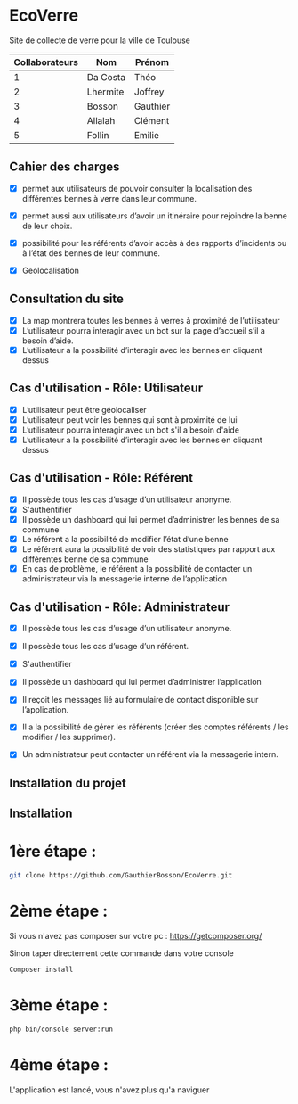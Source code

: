 # EcoVerre

Site de collecte de verre pour la ville de Toulouse

Collaborateurs | Nom | Prénom | 
------------   | ------------- | ------------- | 
1 | 	Da Costa   |  Théo
2	| Lhermite   | Joffrey 
3	| Bosson     | Gauthier
4	| Allalah    | Clément 
5 | 	Follin    |	Emilie


## Cahier des charges 
- [x] permet aux utilisateurs de pouvoir consulter la localisation des différentes bennes à verre dans leur commune.
- [x] permet aussi aux utilisateurs d’avoir un itinéraire pour rejoindre la benne de leur choix.
- [x] possibilité pour les référents d’avoir accès à des rapports d’incidents ou à l’état des bennes de leur commune.
- [x] Geolocalisation 


## Consultation du site
- [x] La map montrera toutes les bennes à verres à proximité de l’utilisateur
- [x] L’utilisateur pourra interagir avec un bot sur la page d’accueil s’il a besoin d’aide.
- [x] L’utilisateur a la possibilité d’interagir avec les bennes en cliquant dessus

## Cas d'utilisation - Rôle: Utilisateur 
- [x] L’utilisateur peut être géolocaliser 
- [x] L’utilisateur peut voir les bennes qui sont à proximité de lui
- [x] L’utilisateur pourra interagir avec un bot s'il a besoin d'aide 
- [x] L’utilisateur a la possibilité d’interagir avec les bennes en cliquant dessus 

## Cas d'utilisation - Rôle: Référent 
- [x] Il possède tous les cas d’usage d’un utilisateur anonyme.
- [x] S'authentifier
- [x] Il possède un dashboard qui lui permet d’administrer les bennes de sa commune
- [x] Le référent a la possibilité de modifier l’état d’une benne
- [x] Le référent aura la possibilité de voir des statistiques par rapport aux différentes benne de sa commune
- [x] En cas de problème, le référent a la possibilité de contacter un administrateur via la messagerie interne de l’application

## Cas d'utilisation - Rôle:  Administrateur
- [x] Il possède tous les cas d’usage d’un utilisateur anonyme.
- [x] Il possède tous les cas d’usage d’un référent.
- [x] S'authentifier
- [x] Il possède un dashboard qui lui permet d’administrer l’application
- [x] Il reçoit les messages lié au formulaire de contact disponible sur l’application.
- [x] Il a la possibilité de gérer les référents (créer des comptes référents / les modifier / les supprimer).
- [x] Un administrateur peut contacter un référent via la messagerie intern.

 
 ## Installation du projet 
 
 ## Installation

# 1ère étape : 

```bash
git clone https://github.com/GauthierBosson/EcoVerre.git
```

# 2ème étape : 

Si vous n'avez pas composer sur votre pc : https://getcomposer.org/

Sinon taper directement cette commande dans votre console 

```bash
Composer install 
```

# 3ème étape : 


```bash
php bin/console server:run
```

# 4ème étape : 

L'application est lancé, vous n'avez plus qu'a naviguer 
